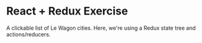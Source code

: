 # React + Redux Exercise
A clickable list of Le Wagon cities. Here, we're using a Redux state tree and actions/reducers.
